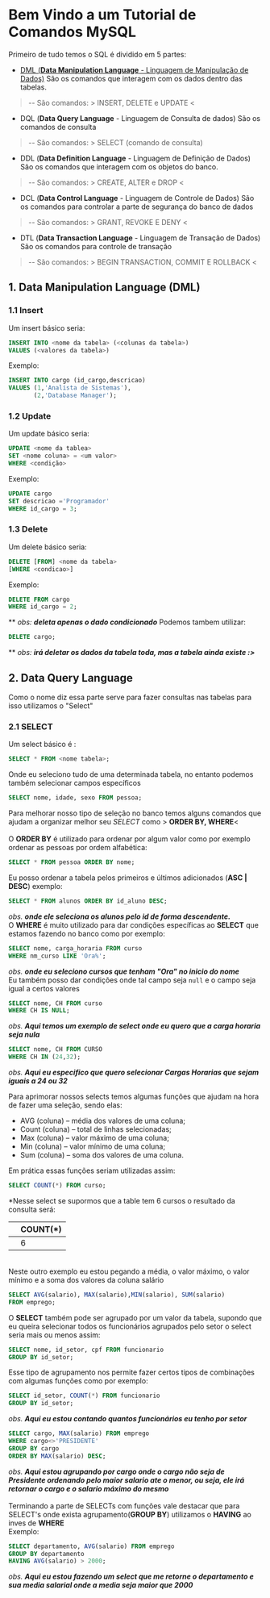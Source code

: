 
# Bem Vindo a um Tutorial de Comandos MySQL

Primeiro de tudo temos o SQL é dividido em 5 partes:

- [DML (**Data Manipulation Language** - Linguagem de Manipulação de Dados)](#1-data-manipulation-language-dml)  São os comandos que interagem com os dados dentro das tabelas.
>-- São comandos: > INSERT, DELETE e UPDATE <
- DQL (**Data Query Language** - Linguagem de Consulta de dados) São os comandos de consulta
>-- São comandos: > SELECT (comando de consulta)
- DDL (**Data Definition Language** - Linguagem de Definição de Dados)  São os comandos que interagem com os objetos do banco.
>-- São comandos: > CREATE, ALTER e DROP <
- DCL (**Data Control Language** - Linguagem de Controle de Dados) São os comandos para controlar a parte de segurança do banco de dados
>-- São comandos: > GRANT, REVOKE E DENY <
- DTL (**Data Transaction Language** - Linguagem de Transação de Dados) São os comandos para controle de transação
>-- São comandos: > BEGIN TRANSACTION, COMMIT E ROLLBACK <

## 1. Data Manipulation Language (DML)

### **1.1 Insert**
Um insert básico seria:

```sql 
INSERT INTO <nome da tabela> (<colunas da tabela>)
VALUES (<valores da tabela>)
```
Exemplo:
```sql
INSERT INTO cargo (id_cargo,descricao)
VALUES (1,'Analista de Sistemas'),
	   (2,'Database Manager');
```

### **1.2 Update**
 Um update básico seria:
```sql
UPDATE <nome da tablea> 
SET <nome coluna> = <um valor> 
WHERE <condição>
```

Exemplo:
```sql
UPDATE cargo 
SET descricao ='Programador'
WHERE id_cargo = 3;
```

###  **1.3 Delete**
Um delete básico seria:
```sql
DELETE [FROM] <nome da tabela>
[WHERE <condicao>]
```

Exemplo:
```sql
DELETE FROM cargo 
WHERE id_cargo = 2; 
```

** *obs: **deleta apenas o dado condicionado***
Podemos tambem utilizar:
```sql
DELETE cargo;
```

** *obs: **irá deletar os dados da tabela toda, mas a tabela ainda existe :>***


## 2. Data Query Language
Como o nome diz essa parte serve para fazer consultas nas tabelas
para isso utilizamos o "Select"

### 2.1 SELECT
Um select básico é :
```sql
SELECT * FROM <nome tabela>; 
```
Onde eu seleciono tudo de uma determinada tabela, no entanto podemos também selecionar campos específicos
```sql
SELECT nome, idade, sexo FROM pessoa;
```
Para melhorar nosso tipo de seleção no banco temos alguns comandos que 
ajudam a organizar melhor seu *SELECT* como > **ORDER BY, WHERE**<
\
\
O **ORDER BY** é utilizado para ordenar por algum valor como por exemplo
ordenar as pessoas por ordem alfabética:
```sql
SELECT * FROM pessoa ORDER BY nome;
```
Eu posso ordenar a tabela pelos primeiros e últimos adicionados (**ASC | DESC**) exemplo:
```sql
SELECT * FROM alunos ORDER BY id_aluno DESC;
```
*obs. **onde ele seleciona os alunos pelo id de forma descendente.*** 
\
O **WHERE** é muito utilizado para dar condições específicas ao **SELECT** que estamos fazendo no banco como por exemplo:
```sql
SELECT nome, carga_horaria FROM curso
WHERE nm_curso LIKE 'Ora%'; 
```
*obs. **onde eu seleciono cursos que tenham "Ora" no inicio do nome***
\
Eu também posso dar condições onde tal campo seja `null` e o campo seja igual a certos valores 
```sql
SELECT nome, CH FROM curso
WHERE CH IS NULL;
```
*obs. **Aqui temos um exemplo de select onde eu quero que a carga horaria seja nula***
```sql
SELECT nome, CH FROM CURSO
WHERE CH IN (24,32); 
```
*obs. **Aqui eu especifico que quero selecionar Cargas Horarias que sejam iguais a 24 ou 32***

Para aprimorar nossos selects temos algumas funções que ajudam na hora de fazer uma seleção, sendo elas:
- AVG (coluna) – média dos valores de uma coluna;
-  Count (coluna) – total de linhas selecionadas;
-  Max (coluna) – valor máximo de uma coluna;
 - Min (coluna) – valor mínimo de uma coluna;
 - Sum (coluna) – soma dos valores de uma coluna.
 
 
Em prática essas funções seriam utilizadas assim:
```sql
SELECT COUNT(*) FROM curso; 
```
*Nesse select se supormos que a table tem  6 cursos o resultado da consulta será:

|                |COUNT(*)                                                 |
|----------------|--------|
||6                       |

\
Neste outro exemplo eu estou pegando a média, o valor máximo, o valor mínimo e a soma dos valores da coluna salário 
```sql
SELECT AVG(salario), MAX(salario),MIN(salario), SUM(salario)
FROM emprego;
```
O **SELECT** também pode ser agrupado por um valor da tabela, supondo que eu queira selecionar todos os funcionários agrupados pelo setor o select seria mais ou menos assim:
```sql
SELECT nome, id_setor, cpf FROM funcionario 
GROUP BY id_setor;
```
Esse tipo de agrupamento nos permite fazer certos tipos de combinações com algumas funções como por exemplo:
```sql
SELECT id_setor, COUNT(*) FROM funcionario 
GROUP BY id_setor;
```
*obs. **Aqui eu estou contando quantos funcionários eu tenho por setor***
```sql
SELECT cargo, MAX(salario) FROM emprego 
WHERE cargo<>'PRESIDENTE' 
GROUP BY cargo 
ORDER BY MAX(salario) DESC;
```
*obs. **Aqui estou agrupando por cargo onde o cargo não seja de Presidente ordenando pelo maior salario ate o menor, ou seja, ele irá retornar o cargo e o salario máximo do mesmo***
\
\
Terminando a parte de SELECTs com funções vale destacar que para SELECT's onde exista agrupamento(**GROUP BY**) utilizamos o **HAVING** ao inves de **WHERE**
\
Exemplo:
```sql
SELECT departamento, AVG(salario) FROM emprego
GROUP BY departamento
HAVING AVG(salario) > 2000;
```
*obs. **Aqui eu estou fazendo um select que me retorne o departamento e sua media salarial onde a media seja maior que 2000***


